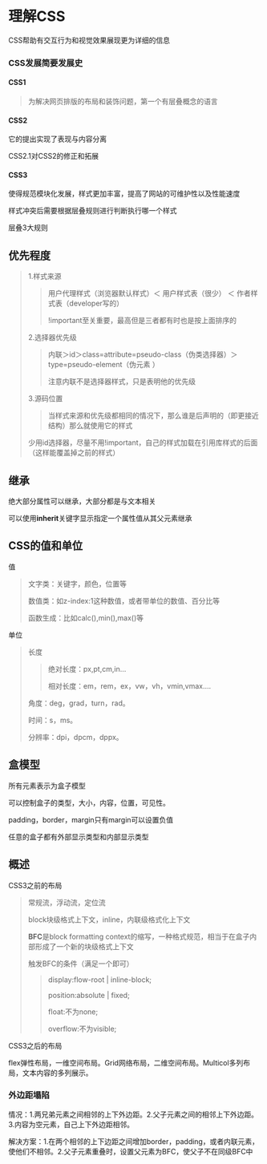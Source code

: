 # 理解CSS

CSS帮助有交互行为和视觉效果展现更为详细的信息

### CSS发展简要发展史

#### CSS1

>为解决网页排版的布局和装饰问题，第一个有层叠概念的语言

#### CSS2

它的提出实现了表现与内容分离 

CSS2.1对CSS2的修正和拓展

#### CSS3

使得规范模块化发展，样式更加丰富，提高了网站的可维护性以及性能速度

样式冲突后需要根据层叠规则进行判断执行哪一个样式

层叠3大规则

## 优先程度

>   1.样式来源
>
>   >   用户代理样式（浏览器默认样式）＜ 用户样式表（很少） ＜  作者样式表（developer写的）
>   >
>   >   !important至关重要，最高但是三者都有时也是按上面排序的
>
>   2.选择器优先级
>
>   >   内联＞id＞class=attribute=pseudo-class（伪类选择器）＞type=pseudo-element（伪元素 ）
>   >
>   >   注意内联不是选择器样式，只是表明他的优先级
>
>   3.源码位置
>
>   >   当样式来源和优先级都相同的情况下，那么谁是后声明的（即更接近结构）那么就使用它的样式
>
>   少用id选择器，尽量不用!important，自己的样式加载在引用库样式的后面（这样能覆盖掉之前的样式）

## 继承

绝大部分属性可以继承，大部分都是与文本相关

可以使用**inherit**关键字显示指定一个属性值从其父元素继承

## CSS的值和单位

值

>文字类：关键字，颜色，位置等
>
>数值类：如z-index:1这种数值，或者带单位的数值、百分比等
>
>函数生成：比如calc(),min(),max()等

单位

>长度
>
>>   绝对长度：px,pt,cm,in…
>>
>>   相对长度：em，rem，ex，vw，vh，vmin,vmax….
>
>角度：deg，grad，turn，rad。
>
>时间：s，ms。
>
>分辨率：dpi，dpcm，dppx。

## 盒模型

所有元素表示为盒子模型

可以控制盒子的类型，大小，内容，位置，可见性。

padding，border，margin只有margin可以设置负值

任意的盒子都有外部显示类型和内部显示类型

## 概述

CSS3之前的布局

>   常规流，浮动流，定位流
>
>   block块级格式上下文，inline，内联级格式化上下文
>
>   **BFC**是block formatting context的缩写，一种格式规范，相当于在盒子内部形成了一个新的块级格式上下文
>
>   触发BFC的条件（满足一个即可）
>
>   >display:flow-root | inline-block;
>   >
>   >position:absolute | fixed;
>   >
>   >float:不为none;
>   >
>   >overflow:不为visible;

CSS3之后的布局

flex弹性布局，一维空间布局。Grid网络布局，二维空间布局。Multicol多列布局，文本内容的多列展示。

### 外边距塌陷

情况：1.两兄弟元素之间相邻的上下外边距。2.父子元素之间的相邻上下外边距。3.内容为空元素，自己上下外边距相邻。

解决方案：1.在两个相邻的上下边距之间增加border，padding，或者内联元素，使他们不相邻。2.父子元素重叠时，设置父元素为BFC，使父子不在同级BFC中
